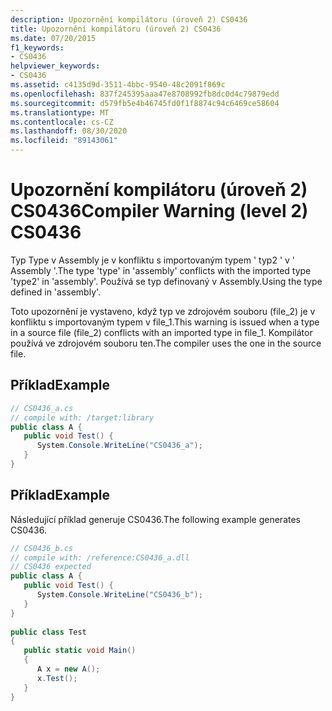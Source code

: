 ```yaml
---
description: Upozornění kompilátoru (úroveň 2) CS0436
title: Upozornění kompilátoru (úroveň 2) CS0436
ms.date: 07/20/2015
f1_keywords:
- CS0436
helpviewer_keywords:
- CS0436
ms.assetid: c4135d9d-3511-4bbc-9540-48c2091f869c
ms.openlocfilehash: 837f245395aaa47e8708992fb8dc0d4c79879edd
ms.sourcegitcommit: d579fb5e4b46745fd0f1f8874c94c6469ce58604
ms.translationtype: MT
ms.contentlocale: cs-CZ
ms.lasthandoff: 08/30/2020
ms.locfileid: "89143061"
---
```

# <a name="compiler-warning-level-2-cs0436"></a><span data-ttu-id="66530-103">Upozornění kompilátoru (úroveň 2) CS0436</span><span class="sxs-lookup"><span data-stu-id="66530-103">Compiler Warning (level 2) CS0436</span></span>
<span data-ttu-id="66530-104">Typ Type v Assembly je v konfliktu s importovaným typem ' typ2 ' v ' Assembly '.</span><span class="sxs-lookup"><span data-stu-id="66530-104">The type 'type' in 'assembly' conflicts with the imported type 'type2' in 'assembly'.</span></span> <span data-ttu-id="66530-105">Používá se typ definovaný v Assembly.</span><span class="sxs-lookup"><span data-stu-id="66530-105">Using the type defined in 'assembly'.</span></span>  
  
 <span data-ttu-id="66530-106">Toto upozornění je vystaveno, když typ ve zdrojovém souboru (file_2) je v konfliktu s importovaným typem v file_1.</span><span class="sxs-lookup"><span data-stu-id="66530-106">This warning is issued when a type in a source file (file_2) conflicts with an imported type in file_1.</span></span> <span data-ttu-id="66530-107">Kompilátor používá ve zdrojovém souboru ten.</span><span class="sxs-lookup"><span data-stu-id="66530-107">The compiler uses the one in the source file.</span></span>  
  
## <a name="example"></a><span data-ttu-id="66530-108">Příklad</span><span class="sxs-lookup"><span data-stu-id="66530-108">Example</span></span>  
  
```csharp  
// CS0436_a.cs  
// compile with: /target:library  
public class A {  
   public void Test() {  
      System.Console.WriteLine("CS0436_a");  
   }  
}  
```  
  
## <a name="example"></a><span data-ttu-id="66530-109">Příklad</span><span class="sxs-lookup"><span data-stu-id="66530-109">Example</span></span>  
 <span data-ttu-id="66530-110">Následující příklad generuje CS0436.</span><span class="sxs-lookup"><span data-stu-id="66530-110">The following example generates CS0436.</span></span>  
  
```csharp  
// CS0436_b.cs  
// compile with: /reference:CS0436_a.dll  
// CS0436 expected  
public class A {
   public void Test() {  
      System.Console.WriteLine("CS0436_b");  
   }  
}  
  
public class Test
{  
   public static void Main()
   {  
      A x = new A();  
      x.Test();  
   }  
}  
```

